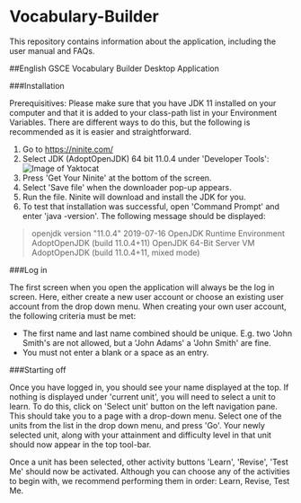 # Vocabulary-Builder
This repository contains information about the application, including the user manual and FAQs.

##English GSCE Vocabulary Builder Desktop Application

###Installation

Prerequisitives: Please make sure that you have JDK 11 installed on your computer 
and that it is added to your class-path list in your Environment Variables. 
There are different ways to do this, but the following is recommended as it is easier and straightforward. 

1) Go to https://ninite.com/
2) Select JDK (AdoptOpenJDK) 64 bit 11.0.4 under 'Developer Tools': 
![Image of Yaktocat](/images/jdk_ninite.jpg)
3) Press 'Get Your Ninite' at the bottom of the screen. 
4) Select 'Save file' when the downloader pop-up appears.
5) Run the file. Ninite will download and install the JDK for you.
6) To test that installation was successful, open 'Command Prompt' and enter 'java -version'. The following message should be displayed: 
>openjdk version "11.0.4" 2019-07-16
>OpenJDK Runtime Environment AdoptOpenJDK (build 11.0.4+11)
>OpenJDK 64-Bit Server VM AdoptOpenJDK (build 11.0.4+11, mixed mode)


###Log in

The first screen when you open the application will always be the log in screen. Here, either create a new user 
account or choose an existing user account from the drop down menu. When creating your own user account, the following
criteria must be met: 
* The first name and last name combined should be unique. E.g. two 'John Smith's are not allowed, but a 'John Adams'
a 'John Smith' are fine.
* You must not enter a blank or a space as an entry. 

###Starting off 

Once you have logged in, you should see your name displayed at the top. 
If nothing is displayed under 'current unit', you will need to select a unit to learn. To do this, click on 'Select unit' 
button on the left navigation pane. This should take you to a page with a drop-down menu. Select one of the units from
the list in the drop down menu, and press 'Go'. Your newly selected unit, along with your attainment and difficulty 
level in that unit should now appear in the top tool-bar. 

Once a unit has been selected, other activity buttons 'Learn', 'Revise', 'Test Me' should now be activated. 
Although you can choose any of the activities to begin with, we recommend performing them in order: Learn, Revise, Test Me. 
